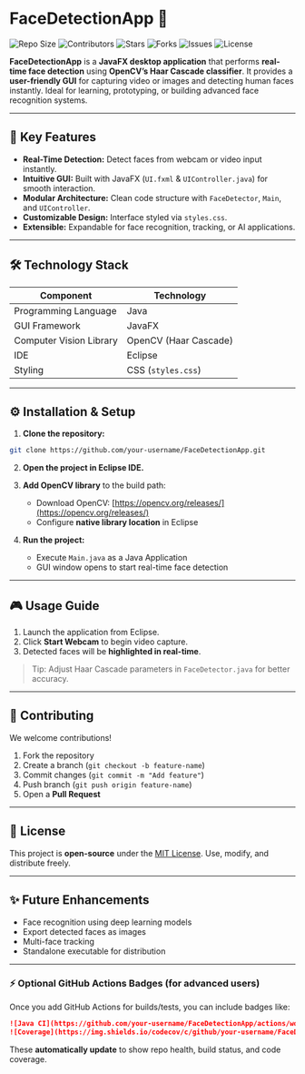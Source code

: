 # FaceDetectionApp 🎯

![Repo Size](https://img.shields.io/github/repo-size/your-username/FaceDetectionApp?color=blue)
![Contributors](https://img.shields.io/github/contributors/your-username/FaceDetectionApp?color=green)
![Stars](https://img.shields.io/github/stars/your-username/FaceDetectionApp?style=social)
![Forks](https://img.shields.io/github/forks/your-username/FaceDetectionApp?style=social)
![Issues](https://img.shields.io/github/issues/your-username/FaceDetectionApp)
![License](https://img.shields.io/github/license/your-username/FaceDetectionApp)

**FaceDetectionApp** is a **JavaFX desktop application** that performs **real-time face detection** using **OpenCV’s Haar Cascade classifier**. It provides a **user-friendly GUI** for capturing video or images and detecting human faces instantly. Ideal for learning, prototyping, or building advanced face recognition systems.  

---

## 🚀 Key Features
- **Real-Time Detection:** Detect faces from webcam or video input instantly.  
- **Intuitive GUI:** Built with JavaFX (`UI.fxml` & `UIController.java`) for smooth interaction.  
- **Modular Architecture:** Clean code structure with `FaceDetector`, `Main`, and `UIController`.  
- **Customizable Design:** Interface styled via `styles.css`.  
- **Extensible:** Expandable for face recognition, tracking, or AI applications.  

---

## 🛠️ Technology Stack
| Component | Technology |
|-----------|------------|
| Programming Language | Java |
| GUI Framework | JavaFX |
| Computer Vision Library | OpenCV (Haar Cascade) |
| IDE | Eclipse |
| Styling | CSS (`styles.css`) |

---

## ⚙️ Installation & Setup
1. **Clone the repository:**  
```bash
git clone https://github.com/your-username/FaceDetectionApp.git
```

2. **Open the project in Eclipse IDE.**

3. **Add OpenCV library** to the build path:  
   - Download OpenCV: [https://opencv.org/releases/](https://opencv.org/releases/)  
   - Configure **native library location** in Eclipse  

4. **Run the project:**  
   - Execute `Main.java` as a Java Application  
   - GUI window opens to start real-time face detection  

---

## 🎮 Usage Guide
1. Launch the application from Eclipse.  
2. Click **Start Webcam** to begin video capture.  
3. Detected faces will be **highlighted in real-time**.  

> Tip: Adjust Haar Cascade parameters in `FaceDetector.java` for better accuracy.  

---

## 🤝 Contributing
We welcome contributions!  
1. Fork the repository  
2. Create a branch (`git checkout -b feature-name`)  
3. Commit changes (`git commit -m "Add feature"`)  
4. Push branch (`git push origin feature-name`)  
5. Open a **Pull Request**  

---

## 📄 License
This project is **open-source** under the [MIT License](LICENSE). Use, modify, and distribute freely.  

---

## ✨ Future Enhancements
- Face recognition using deep learning models  
- Export detected faces as images  
- Multi-face tracking  
- Standalone executable for distribution  

---

### ⚡ Optional GitHub Actions Badges (for advanced users)
Once you add GitHub Actions for builds/tests, you can include badges like:  
```markdown
![Java CI](https://github.com/your-username/FaceDetectionApp/actions/workflows/build.yml/badge.svg)
![Coverage](https://img.shields.io/codecov/c/github/your-username/FaceDetectionApp)
```
These **automatically update** to show repo health, build status, and code coverage.

